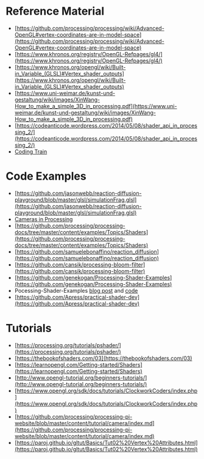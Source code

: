 # Reference Material

- [https://github.com/processing/processing/wiki/Advanced-OpenGL#vertex-coordinates-are-in-model-space](https://github.com/processing/processing/wiki/Advanced-OpenGL#vertex-coordinates-are-in-model-space)
- [https://www.khronos.org/registry/OpenGL-Refpages/gl4/](https://www.khronos.org/registry/OpenGL-Refpages/gl4/)
- [https://www.khronos.org/opengl/wiki/Built-in_Variable_(GLSL)#Vertex_shader_outputs](https://www.khronos.org/opengl/wiki/Built-in_Variable_(GLSL)#Vertex_shader_outputs)
- [https://www.uni-weimar.de/kunst-und-gestaltung/wiki/images/XinWang-How_to_make_a_simple_3D_in_processing.pdf](https://www.uni-weimar.de/kunst-und-gestaltung/wiki/images/XinWang-How_to_make_a_simple_3D_in_processing.pdf)
- [https://codeanticode.wordpress.com/2014/05/08/shader_api_in_processing_2/](https://codeanticode.wordpress.com/2014/05/08/shader_api_in_processing_2/)
- [Coding Train](https://www.youtube.com/playlist?list=PLRqwX-V7Uu6bPhi8sS1hHJ77n3zRO9FR_)

# Code Examples
- [https://github.com/jasonwebb/reaction-diffusion-playground/blob/master/glsl/simulationFrag.glsl](https://github.com/jasonwebb/reaction-diffusion-playground/blob/master/glsl/simulationFrag.glsl)
- [Cameras in Processing](https://behreajj.medium.com/cameras-in-processing-2d-and-3d-dc45fd03662c)
- [https://github.com/processing/processing-docs/tree/master/content/examples/Topics/Shaders](https://github.com/processing/processing-docs/tree/master/content/examples/Topics/Shaders)
- [https://github.com/samuelebonaffino/reaction_diffusion](https://github.com/samuelebonaffino/reaction_diffusion)
- [https://github.com/cansik/processing-bloom-filter](https://github.com/cansik/processing-bloom-filter)
- [https://github.com/genekogan/Processing-Shader-Examples](https://github.com/genekogan/Processing-Shader-Examples)
- Pocessing-Shader-Examples [blog post](https://atduskgreg.github.io/Processing-Shader-Examples/) and [code](https://github.com/atduskgreg/Processing-Shader-Examples)
- [https://github.com/Apress/practical-shader-dev](https://github.com/Apress/practical-shader-dev)

# Tutorials
- [https://processing.org/tutorials/pshader/](https://processing.org/tutorials/pshader/)
- [https://thebookofshaders.com/03](https://thebookofshaders.com/03)
- [https://learnopengl.com/Getting-started/Shaders](https://learnopengl.com/Getting-started/Shaders)
- [http://www.opengl-tutorial.org/beginners-tutorials/](http://www.opengl-tutorial.org/beginners-tutorials/)
- [https://www.opengl.org/sdk/docs/tutorials/ClockworkCoders/index.php](https://www.opengl.org/sdk/docs/tutorials/ClockworkCoders/index.php)
- [https://github.com/processing/processing-pi-website/blob/master/content/tutorial/camera/index.md](https://github.com/processing/processing-pi-website/blob/master/content/tutorial/camera/index.md)
- [https://paroj.github.io/gltut/Basics/Tut02%20Vertex%20Attributes.html](https://paroj.github.io/gltut/Basics/Tut02%20Vertex%20Attributes.html)
